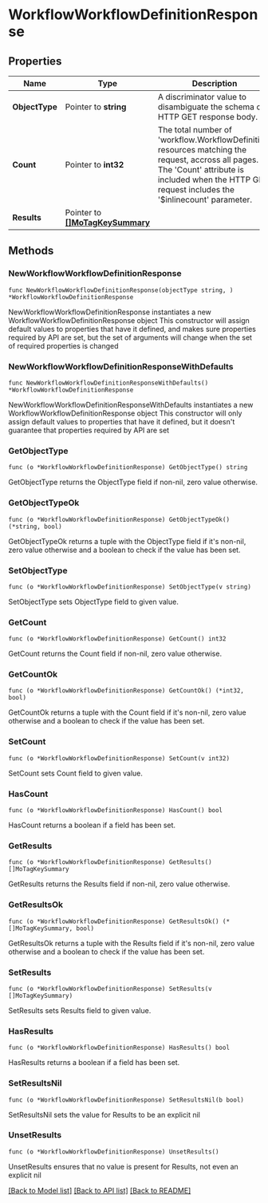 # WorkflowWorkflowDefinitionResponse

## Properties

Name | Type | Description | Notes
------------ | ------------- | ------------- | -------------
**ObjectType** | Pointer to **string** | A discriminator value to disambiguate the schema of a HTTP GET response body. | 
**Count** | Pointer to **int32** | The total number of &#39;workflow.WorkflowDefinition&#39; resources matching the request, accross all pages. The &#39;Count&#39; attribute is included when the HTTP GET request includes the &#39;$inlinecount&#39; parameter. | [optional] 
**Results** | Pointer to [**[]MoTagKeySummary**](mo.TagKeySummary.md) |  | [optional] 

## Methods

### NewWorkflowWorkflowDefinitionResponse

`func NewWorkflowWorkflowDefinitionResponse(objectType string, ) *WorkflowWorkflowDefinitionResponse`

NewWorkflowWorkflowDefinitionResponse instantiates a new WorkflowWorkflowDefinitionResponse object
This constructor will assign default values to properties that have it defined,
and makes sure properties required by API are set, but the set of arguments
will change when the set of required properties is changed

### NewWorkflowWorkflowDefinitionResponseWithDefaults

`func NewWorkflowWorkflowDefinitionResponseWithDefaults() *WorkflowWorkflowDefinitionResponse`

NewWorkflowWorkflowDefinitionResponseWithDefaults instantiates a new WorkflowWorkflowDefinitionResponse object
This constructor will only assign default values to properties that have it defined,
but it doesn't guarantee that properties required by API are set

### GetObjectType

`func (o *WorkflowWorkflowDefinitionResponse) GetObjectType() string`

GetObjectType returns the ObjectType field if non-nil, zero value otherwise.

### GetObjectTypeOk

`func (o *WorkflowWorkflowDefinitionResponse) GetObjectTypeOk() (*string, bool)`

GetObjectTypeOk returns a tuple with the ObjectType field if it's non-nil, zero value otherwise
and a boolean to check if the value has been set.

### SetObjectType

`func (o *WorkflowWorkflowDefinitionResponse) SetObjectType(v string)`

SetObjectType sets ObjectType field to given value.


### GetCount

`func (o *WorkflowWorkflowDefinitionResponse) GetCount() int32`

GetCount returns the Count field if non-nil, zero value otherwise.

### GetCountOk

`func (o *WorkflowWorkflowDefinitionResponse) GetCountOk() (*int32, bool)`

GetCountOk returns a tuple with the Count field if it's non-nil, zero value otherwise
and a boolean to check if the value has been set.

### SetCount

`func (o *WorkflowWorkflowDefinitionResponse) SetCount(v int32)`

SetCount sets Count field to given value.

### HasCount

`func (o *WorkflowWorkflowDefinitionResponse) HasCount() bool`

HasCount returns a boolean if a field has been set.

### GetResults

`func (o *WorkflowWorkflowDefinitionResponse) GetResults() []MoTagKeySummary`

GetResults returns the Results field if non-nil, zero value otherwise.

### GetResultsOk

`func (o *WorkflowWorkflowDefinitionResponse) GetResultsOk() (*[]MoTagKeySummary, bool)`

GetResultsOk returns a tuple with the Results field if it's non-nil, zero value otherwise
and a boolean to check if the value has been set.

### SetResults

`func (o *WorkflowWorkflowDefinitionResponse) SetResults(v []MoTagKeySummary)`

SetResults sets Results field to given value.

### HasResults

`func (o *WorkflowWorkflowDefinitionResponse) HasResults() bool`

HasResults returns a boolean if a field has been set.

### SetResultsNil

`func (o *WorkflowWorkflowDefinitionResponse) SetResultsNil(b bool)`

 SetResultsNil sets the value for Results to be an explicit nil

### UnsetResults
`func (o *WorkflowWorkflowDefinitionResponse) UnsetResults()`

UnsetResults ensures that no value is present for Results, not even an explicit nil

[[Back to Model list]](../README.md#documentation-for-models) [[Back to API list]](../README.md#documentation-for-api-endpoints) [[Back to README]](../README.md)


